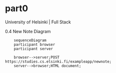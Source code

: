 # part0
University of Helsinki | Full Stack

0.4 New Note Diagram

```mermaid
    sequenceDiagram
    participant browser
    participant server

    browser-->server;POST https://studies.cs.elsinki.fi/exampleapp/newnote;
    server-->browser;HTML document;

```
